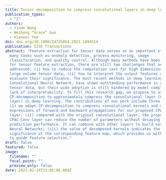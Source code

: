 ```yaml
---
title: Tensor decomposition to compress convolutional layers in deep learning
publication_types:
  - "2"
authors:
  - Yinan Wang
  - Weihong “Grace” Guo
  - Xiaowei Yue
doi: doi.org/10.1080/24725854.2021.1894514
publication: IISE Transactions
abstract: "Feature extraction for tensor data serves as an important step in
  many tasks such as anomaly detection, process monitoring, image
  classification, and quality control. Although many methods have been proposed
  for tensor feature extraction, there are still two challenges that need to be
  addressed: (i) how to reduce the computation cost for high dimensional and
  large volume tensor data; (ii) how to interpret the output features and
  evaluate their significance. The most recent methods in deep learning, such as
  Convolutional Neural Network, have shown outstanding performance in analyzing
  tensor data, but their wide adoption is still hindered by model complexity and
  lack of interpretability. To fill this research gap, we propose to use
  CP-decomposition to approximately compress the convolutional layer (CPAC-Conv
  layer) in deep learning. The contributions of our work include three aspects:
  (i) we adapt CP-decomposition to compress convolutional kernels and derive the
  expressions of forward and backward propagations for our proposed CPAC-Conv
  layer; (ii) compared with the original convolutional layer, the proposed
  CPAC-Conv layer can reduce the number of parameters without decaying
  prediction performance. It can combine with other layers to build novel Deep
  Neural Networks; (iii) the value of decomposed kernels indicates the
  significance of the corresponding feature map, which provides us with insights
  to guide feature selection."
draft: false
featured: false
image:
  filename: ""
  focal_point: ""
  preview_only: false
date: 2021-02-24T23:05:06.069Z
---
```

